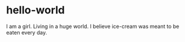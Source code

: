 # hello-world
I am a girl.
Living in a huge world.
I believe ice-cream was meant to be eaten every day.

